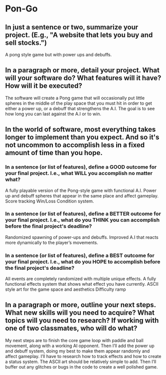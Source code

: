 # Pon-Go
## In just a sentence or two, summarize your project. (E.g., "A website that lets you buy and sell stocks.")

A pong style game but with power ups and debuffs.

## In a paragraph or more, detail your project. What will your software do? What features will it have? How will it be executed?

The software will create a Pong game that will occasionally put little spheres in the middle of the play space that you must hit in order to get either a power up, or a debuff that strengthens the A.I. The goal is to see how long you can last against the A.I or to win.


## In the world of software, most everything takes longer to implement than you expect. And so it's not uncommon to accomplish less in a fixed amount of time than you hope.

### In a sentence (or list of features), define a GOOD outcome for your final project. I.e., what WILL you accomplish no matter what?

A fully playable version of the Pong-style game with functional A.I.
Power up and debuff spheres that appear in the same place and affect gameplay.
Score tracking
Win/Loss Condition system.

### In a sentence (or list of features), define a BETTER outcome for your final project. I.e., what do you THINK you can accomplish before the final project's deadline?

Randomized spawning of power-ups and debuffs.
Improved A.I that reacts more dynamically to the player’s movements.

### In a sentence (or list of features), define a BEST outcome for your final project. I.e., what do you HOPE to accomplish before the final project's deadline?

All events are completely randomized with multiple unique effects.
A fully functional effects system that shows what effect you have currently.
ASCII style art for the game space and aesthetics
Difficulty ramp

## In a paragraph or more, outline your next steps. What new skills will you need to acquire? What topics will you need to research? If working with one of two classmates, who will do what?

My next steps are to finish the core game loop with paddle and ball movement, along with a working AI opponent. Then I’ll add the power up and debuff system, doing my best to make them appear randomly and affect gameplay. I’ll have to research how to track effects and how to create a status system. The ASCII art should be relatively simple to add. Then I’ll buffer out any glitches or bugs in the code to create a well polished game.
